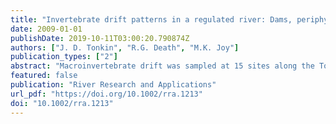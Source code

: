 ```yaml
---
title: "Invertebrate drift patterns in a regulated river: Dams, periphyton biomass or longitudinal patterns?"
date: 2009-01-01
publishDate: 2019-10-11T03:00:20.790874Z
authors: ["J. D. Tonkin", "R.G. Death", "M.K. Joy"]
publication_types: ["2"]
abstract: "Macroinvertebrate drift was sampled at 15 sites along the Tongariro River, New Zealand above and below two hydroelectric dams. Sixty-seven invertebrate taxa were collected in the drift. Trichoptera (31) were the most diverse, followed by Diptera (13), Ephemeroptera (8) and Plecoptera (8). However, chironomidae were the numerically dominant taxa in the drift throughout the river and represented over 80 % of all animals collected. Of these, Orthocladiinae and Diamesinae were the most abundant. Taxonomic richness declined with distance downstream and peaked at sites with intermediate levels of periphyton biomass. The per cent of Ephemeroptera, Plecoptera and Trichoptera (EPT) was 3-4 times higher in the unregulated section of the river and declined exponentially with both distance downstream and increase in periphyton biomass, but densities were similar along the river. Of the measured environmental variables periphyton biomass was most closely linked with drift community structure. Periphyton biomass was six times higher in the lower section of the river than the upper unregulated section. The autocorrelation between periphyton biomass and distance downstream complicates the interpretation of results. However, because of the distinct differences between above and below dam sections of river in periphyton biomass and the strong link between it and invertebrate drift we suggest that the alteration of flow patterns by the hydroelectric dams and the associated shift in periphyton biomass is the most likely explanation for invertebrate drift patterns in the river."
featured: false
publication: "River Research and Applications"
url_pdf: "https://doi.org/10.1002/rra.1213"
doi: "10.1002/rra.1213"
---
```


